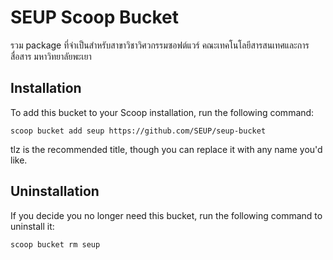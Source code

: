 # SEUP Scoop Bucket

รวม package ที่จำเป็นสำหรับสาขาวิชาวิศวกรรมซอฟต์แวร์ คณะเทคโนโลยีสารสนเทศและการสื่อสาร มหาวิทยาลัยพะเยา


## Installation

To add this bucket to your Scoop installation, run the following command:

```
scoop bucket add seup https://github.com/SEUP/seup-bucket
```

tlz is the recommended title, though you can replace it with any name you'd like.

## Uninstallation

If you decide you no longer need this bucket, run the following command to uninstall it:

```
scoop bucket rm seup
```